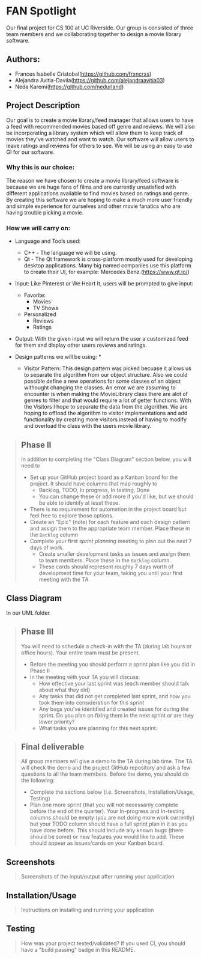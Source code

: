 # FAN Spotlight 
 Our final project for CS 100 at UC Riverside. Our group is consisted of three team members and we collaborating together to design a movie library software. 
## Authors: 
 * Frances Isabelle Cristobal(https://github.com/frxncrxs)
 * Alejandra Avitia-Davila(https://github.com/alejandraavitia03)
 * Neda Karemi(https://github.com/nedurland)


## Project Description
  Our goal is to create a movie library/feed manager that allows users to have a feed with recommended movies based off genre and reviews. We will also be incorporating a library system which will allow them to keep track of movies they've watched and want to watch. Our software will allow users to leave ratings and reviews for others to see. We will be using an easy to use GI for our software.
### Why this is our choice:
 The reason we have chosen to create a movie library/feed software is because we are huge fans of films and are currently unsatisfied with different applications available to find movies based on ratings and genre. By creating this software we are hoping to make a much more user friendly and simple experience for ourselves and other movie fanatics who are having trouble picking a movie.
### How we will carry on:
* Language and Tools used:
	* C++ - The language we will be using.
	* Qt  - The Qt framework is cross-platform mostly used for developing desktop applications. Many big named companies use this platform to create their UI, for example: Mercedes Benz.(https://www.qt.io/) 
* Input: 
	Like Pinterest or We Heart It, users will be prompted to give input:
	* Favorite:
		* Movies
		* TV Shows 
	* Personalized
		* Reviews 
		* Ratings
* Output: 
	With the given input we will return the user a customized feed for them and display other users reviews and ratings. 
* Design patterns we will be using:
	* 

	* Visitor Pattern: This design pattern was picked becuase it allows us to separate the algorithm from our object structure. Also we could possible define a new operations for some classes of an object withought changing the classes. An error we are assuming to encounter is when making the MovieLibrary class there are alot of genres to filter and  that would require a lot of getter functions. With the Visitors I hope to separate the data from the algorithm. We are hoping to offload the algorithm to visitor implementations and add functionality by creating more visitors instead of having to modify and overload the class with the users movie library.    
		

 > ## Phase II
 > In addition to completing the "Class Diagram" section below, you will need to 
 > * Set up your GitHub project board as a Kanban board for the project. It should have columns that map roughly to 
 >   * Backlog, TODO, In progress, In testing, Done
 >   * You can change these or add more if you'd like, but we should be able to identify at least these.
 > * There is no requirement for automation in the project board but feel free to explore those options.
 > * Create an "Epic" (note) for each feature and each design pattern and assign them to the appropriate team member. Place these in the `Backlog` column
 > * Complete your first *sprint planning* meeting to plan out the next 7 days of work.
 >   * Create smaller development tasks as issues and assign them to team members. Place these in the `Backlog` column.
 >   * These cards should represent roughly 7 days worth of development time for your team, taking you until your first meeting with the TA
## Class Diagram
In our UML folder.
 
 > ## Phase III
 > You will need to schedule a check-in with the TA (during lab hours or office hours). Your entire team must be present. 
 > * Before the meeting you should perform a sprint plan like you did in Phase II
 > * In the meeting with your TA you will discuss: 
 >   - How effective your last sprint was (each member should talk about what they did)
 >   - Any tasks that did not get completed last sprint, and how you took them into consideration for this sprint
 >   - Any bugs you've identified and created issues for during the sprint. Do you plan on fixing them in the next sprint or are they lower priority?
 >   - What tasks you are planning for this next sprint.

 > ## Final deliverable
 > All group members will give a demo to the TA during lab time. The TA will check the demo and the project GitHub repository and ask a few questions to all the team members. 
 > Before the demo, you should do the following:
 > * Complete the sections below (i.e. Screenshots, Installation/Usage, Testing)
 > * Plan one more sprint (that you will not necessarily complete before the end of the quarter). Your In-progress and In-testing columns should be empty (you are not doing more work currently) but your TODO column should have a full sprint plan in it as you have done before. This should include any known bugs (there should be some) or new features you would like to add. These should appear as issues/cards on your Kanban board. 
 
 ## Screenshots
 > Screenshots of the input/output after running your application
 ## Installation/Usage
 > Instructions on installing and running your application
 ## Testing
 > How was your project tested/validated? If you used CI, you should have a "build passing" badge in this README.
 
